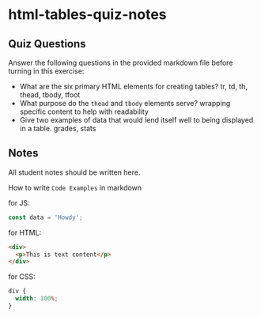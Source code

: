 # html-tables-quiz-notes

## Quiz Questions

Answer the following questions in the provided markdown file before turning in this exercise:

- What are the six primary HTML elements for creating tables?
  tr, td, th, thead, tbody, tfoot
- What purpose do the `thead` and `tbody` elements serve?
  wrapping specific content to help with readability
- Give two examples of data that would lend itself well to being displayed in a table.
  grades, stats

## Notes

All student notes should be written here.

How to write `Code Examples` in markdown

for JS:

```javascript
const data = 'Howdy';
```

for HTML:

```html
<div>
  <p>This is text content</p>
</div>
```

for CSS:

```css
div {
  width: 100%;
}
```
